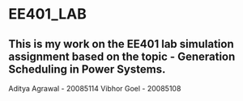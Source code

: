 # EE401_LAB
## This is my work on the EE401 lab simulation assignment based on the topic - Generation Scheduling in Power Systems.

 Aditya Agrawal - 20085114
 Vibhor Goel    - 20085108
